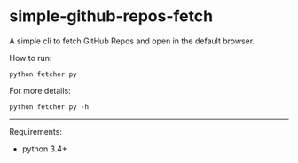 # simple-github-repos-fetch

A simple cli to fetch GitHub Repos and open in the default browser.

How to run:

```
python fetcher.py
```

For more details:

```
python fetcher.py -h
```

---

Requirements:

* python 3.4+
